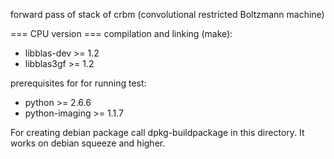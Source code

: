 forward pass of stack of crbm (convolutional restricted Boltzmann machine)

=== CPU version ===
compilation and linking (make):
  - libblas-dev >= 1.2
  - libblas3gf >= 1.2

prerequisites for for running test:
  - python >= 2.6.6
  - python-imaging >= 1.1.7

For creating debian package call dpkg-buildpackage in this directory.
It works on debian squeeze and higher.
